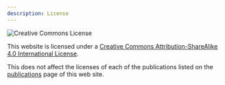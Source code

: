 ```yaml
---
description: License
---
```


![Creative Commons License](https://i.creativecommons.org/l/by-sa/4.0/88x31.png)

This website is licensed under a [Creative Commons
Attribution-ShareAlike 4.0 International License](
href="http://creativecommons.org/licenses/by-sa/4.0).

This does not affect the licenses of each of the publications listed on the [publications](/publications) page of this web site.
